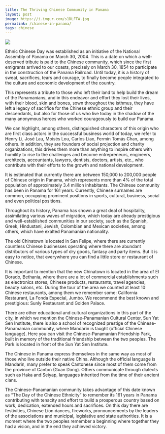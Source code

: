 ```yaml
---
title: The Thriving Chinese Community in Panama
layout: post
image: https://i.imgur.com/s1DLFTW.jpg
permalink: /chinese-in-panama/
tags: chinese
---
```


![](https://i.imgur.com/s1DLFTW.jpg)

Ethnic Chinese Day was established as an initiative of the National Assembly of Panama on March 30, 2004. This is a date on which a well-deserved tribute is paid to the Chinese community, which since the first emigrants arrived to our coasts, precisely on March 30, 1854 to participate in the construction of the Panama Railroad. Until today, it is a history of sweat, sacrifices, tears and courage, to finally become people integrated to the culture and economic development of the country.

This represents a tribute to those who left their land to help build the dream of the Panamanians, and in this endeavor and effort they lost their lives, with their blood, skin and bones, sown throughout the isthmus, they have left a legacy of sacrifice for the Chinese ethnic group and their descendants, but also for those of us who live today in the shadow of the many anonymous heroes who worked courageously to build our Panama.

We can highlight, among others, distinguished characters of this origin who are first class actors in the successful business world of today, we refer to Henry Li, José Lau, Moisés Lou, Carlos Liao, Fermín Tomás Chan, among others. In addition, they are founders of social projection and charity organizations, this drives them more than anything to inspire others with humility to rise to the challenges and become entrepreneurs, engineers, architects, accountants, lawyers, dentists, doctors, artists, etc., who contribute with their efforts to the growth and national development.

It is estimated that currently there are between 150,000 to 200,000 people of Chinese origin in Panama, which represents more than 4% of the total population of approximately 3.4 million inhabitants. The Chinese community has been in Panama for 161 years. Currently, Chinese surnames are common, occupying prominent positions in sports, cultural, business, social and even political positions.

Throughout its history, Panama has shown a great deal of hospitality, assimilating various waves of migration, which today are already prestigious and well-established communities in our society, such as the Spanish, Greek, Hindustani, Jewish, Colombian and Mexican societies, among others, which have exalted Panamanian nationality.

The old Chinatown is located in San Felipe, where there are currently countless Chinese businesses operating where there are abundant distributors of various types of dry goods, fantasy and party items. But it is easy to notice, that everywhere you can find a little store or restaurant of Chinese.

It is important to mention that the new Chinatown is located in the area of El Dorado, Bethania, where there are a lot of commercial establishments such as electronics stores, Chinese products, restaurants, travel agencies, beauty salons, etc. During the tour of the area we counted at least 10 Chinese restaurants, among them we remember some: California Restaurant, La Fonda Especial, Jumbo. We recommend the best known and prestigious: Sunly Restaurant and Golden Palace.

There are other educational and cultural organizations in this part of the city, in which we mention the Chinese-Panamanian Cultural Center, Sun Yat Sen Institute, there is also a school of recognized prestige of the Chinese-Panamanian community, where Mandarin is taught (official Chinese language). Here you can visit the Chinese-Panamanian Friendship Park, built in memory of the traditional friendship between the two peoples. The Park is located in front of the Sun Yat Sen Institute.

The Chinese in Panama express themselves in the same way as most of those who live outside their native China. Although the official language is Mandarin, many prefer to speak Cantonese since most of them come from the province of Canton (Guan Dong). Others communicate through dialects such as Haka and Seiyap, languages inherited from the time of their ancient clans.

The Chinese-Panamanian community takes advantage of this date known as “The Day of the Chinese Ethnicity” to remember its 161 years in Panama contributing with tenacity and effort to build a prosperous country based on work, dedication, extended hours and sacrifices. On this day there are festivities, Chinese Lion dances, fireworks, pronouncements by the leaders of the associations and municipal, legislative and state authorities. It is a moment where the two peoples remember a beginning where together they had a vision, and in the end they achieved victory.
